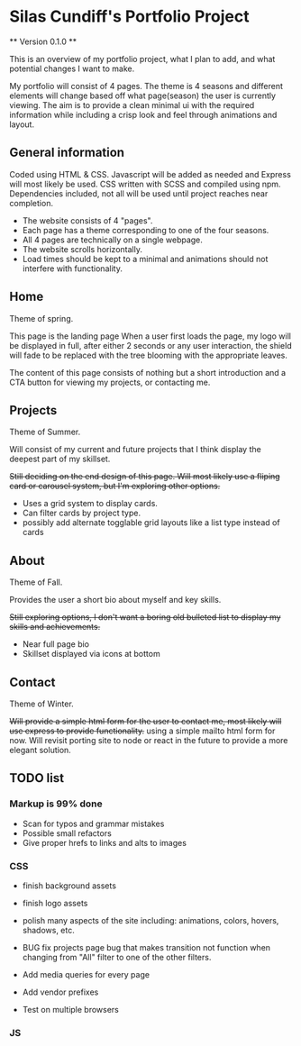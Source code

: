 # Silas Cundiff's Portfolio Project

** Version 0.1.0 **

This is an overview of my portfolio project, what I plan to add, and what potential changes I want to make.

My portfolio will consist of 4 pages. The theme is 4 seasons and different elements will change based off what page(season) the user is currently viewing.
The aim is to provide a clean minimal ui with the required information while including a crisp look and feel through animations and layout.


## General information

Coded using HTML & CSS. Javascript will be added as needed and Express will most likely be used.
CSS written with SCSS and compiled using npm.
Dependencies included, not all will be used until project reaches near completion.

- The website consists of 4 "pages".
- Each page has a theme corresponding to one of the four seasons.
- All 4 pages are technically on a single webpage.
- The website scrolls horizontally.
- Load times should be kept to a minimal and animations should not interfere with functionality.

## Home

Theme of spring.

This page is the landing page 
When a user first loads the page, my logo will be displayed in full, after either 2 seconds or any user interaction, the shield will fade to be replaced with the tree blooming with the appropriate leaves.

The content of this page consists of nothing but a short introduction and a CTA button for viewing my projects, or contacting me.

## Projects

Theme of Summer.

Will consist of my current and future projects that I think display the deepest part of my skillset.

~~Still deciding on the end design of this page. Will most likely use a fliping card or carousel system, but I'm exploring other options.~~

- Uses a grid system to display cards. 
- Can filter cards by project type.
- possibly add alternate togglable grid layouts like a list type instead of cards


## About

Theme of Fall.

Provides the user a short bio about myself and key skills.

~~Still exploring options, I don't want a boring old bulleted list to display my skills and achievements.~~

- Near full page bio
- Skillset displayed via icons at bottom


## Contact

Theme of Winter.

~~Will provide a simple html form for the user to contact me, most likely will use express to provide functionality.~~
using a simple mailto html form for now. Will revisit porting site to node or react in the future to provide a more elegant solution.

## TODO list

### Markup is 99% done
- Scan for typos and grammar mistakes
- Possible small refactors
- Give proper hrefs to links and alts to images

### CSS
- finish background assets
- finish logo assets
- polish many aspects of the site including: animations, colors, hovers, shadows, etc.
- BUG fix projects page bug that makes transition not function when changing from "All" filter to one of the other filters.

- Add media queries for every page
- Add vendor prefixes
- Test on multiple browsers

### JS

